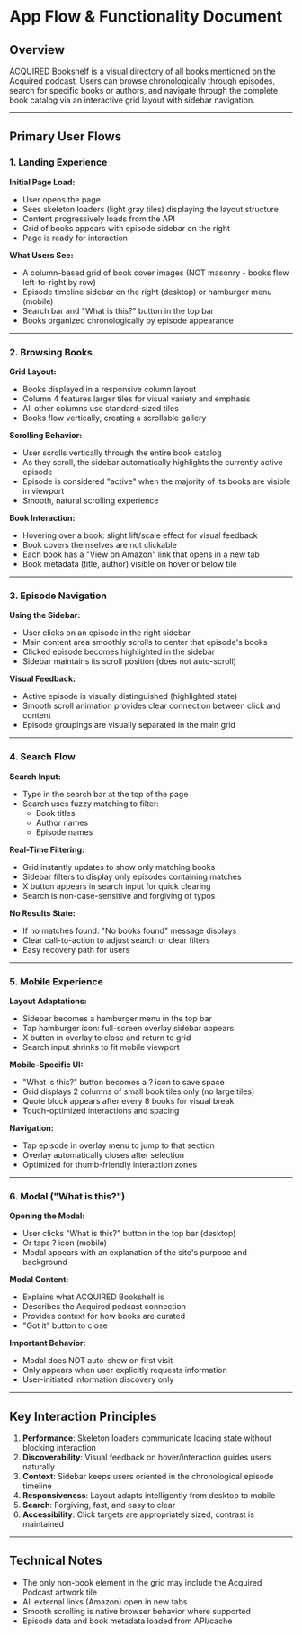 # App Flow & Functionality Document

## Overview

ACQUIRED Bookshelf is a visual directory of all books mentioned on the Acquired podcast. Users can browse chronologically through episodes, search for specific books or authors, and navigate through the complete book catalog via an interactive grid layout with sidebar navigation.

---

## Primary User Flows

### 1. Landing Experience

**Initial Page Load:**
- User opens the page
- Sees skeleton loaders (light gray tiles) displaying the layout structure
- Content progressively loads from the API
- Grid of books appears with episode sidebar on the right
- Page is ready for interaction

**What Users See:**
- A column-based grid of book cover images (NOT masonry - books flow left-to-right by row)
- Episode timeline sidebar on the right (desktop) or hamburger menu (mobile)
- Search bar and "What is this?" button in the top bar
- Books organized chronologically by episode appearance

---

### 2. Browsing Books

**Grid Layout:**
- Books displayed in a responsive column layout
- Column 4 features larger tiles for visual variety and emphasis
- All other columns use standard-sized tiles
- Books flow vertically, creating a scrollable gallery

**Scrolling Behavior:**
- User scrolls vertically through the entire book catalog
- As they scroll, the sidebar automatically highlights the currently active episode
- Episode is considered "active" when the majority of its books are visible in viewport
- Smooth, natural scrolling experience

**Book Interaction:**
- Hovering over a book: slight lift/scale effect for visual feedback
- Book covers themselves are not clickable
- Each book has a "View on Amazon" link that opens in a new tab
- Book metadata (title, author) visible on hover or below tile

---

### 3. Episode Navigation

**Using the Sidebar:**
- User clicks on an episode in the right sidebar
- Main content area smoothly scrolls to center that episode's books
- Clicked episode becomes highlighted in the sidebar
- Sidebar maintains its scroll position (does not auto-scroll)

**Visual Feedback:**
- Active episode is visually distinguished (highlighted state)
- Smooth scroll animation provides clear connection between click and content
- Episode groupings are visually separated in the main grid

---

### 4. Search Flow

**Search Input:**
- Type in the search bar at the top of the page
- Search uses fuzzy matching to filter:
  - Book titles
  - Author names
  - Episode names

**Real-Time Filtering:**
- Grid instantly updates to show only matching books
- Sidebar filters to display only episodes containing matches
- X button appears in search input for quick clearing
- Search is non-case-sensitive and forgiving of typos

**No Results State:**
- If no matches found: "No books found" message displays
- Clear call-to-action to adjust search or clear filters
- Easy recovery path for users

---

### 5. Mobile Experience

**Layout Adaptations:**
- Sidebar becomes a hamburger menu in the top bar
- Tap hamburger icon: full-screen overlay sidebar appears
- X button in overlay to close and return to grid
- Search input shrinks to fit mobile viewport

**Mobile-Specific UI:**
- "What is this?" button becomes a ? icon to save space
- Grid displays 2 columns of small book tiles only (no large tiles)
- Quote block appears after every 8 books for visual break
- Touch-optimized interactions and spacing

**Navigation:**
- Tap episode in overlay menu to jump to that section
- Overlay automatically closes after selection
- Optimized for thumb-friendly interaction zones

---

### 6. Modal ("What is this?")

**Opening the Modal:**
- User clicks "What is this?" button in the top bar (desktop)
- Or taps ? icon (mobile)
- Modal appears with an explanation of the site's purpose and background

**Modal Content:**
- Explains what ACQUIRED Bookshelf is
- Describes the Acquired podcast connection
- Provides context for how books are curated
- "Got it" button to close

**Important Behavior:**
- Modal does NOT auto-show on first visit
- Only appears when user explicitly requests information
- User-initiated information discovery only

---

## Key Interaction Principles

1. **Performance**: Skeleton loaders communicate loading state without blocking interaction
2. **Discoverability**: Visual feedback on hover/interaction guides users naturally
3. **Context**: Sidebar keeps users oriented in the chronological episode timeline
4. **Responsiveness**: Layout adapts intelligently from desktop to mobile
5. **Search**: Forgiving, fast, and easy to clear
6. **Accessibility**: Click targets are appropriately sized, contrast is maintained

---

## Technical Notes

- The only non-book element in the grid may include the Acquired Podcast artwork tile
- All external links (Amazon) open in new tabs
- Smooth scrolling is native browser behavior where supported
- Episode data and book metadata loaded from API/cache